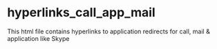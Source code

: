 # hyperlinks_call_app_mail
This html file contains hyperlinks to application redirects for call, mail & application like Skype
